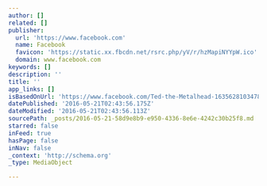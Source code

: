 ```yaml
---
author: []
related: []
publisher:
  url: 'https://www.facebook.com'
  name: Facebook
  favicon: 'https://static.xx.fbcdn.net/rsrc.php/yV/r/hzMapiNYYpW.ico'
  domain: www.facebook.com
keywords: []
description: ''
title: ''
app_links: []
isBasedOnUrl: 'https://www.facebook.com/Ted-the-Metalhead-163562810347800/'
datePublished: '2016-05-21T02:43:56.175Z'
dateModified: '2016-05-21T02:43:56.113Z'
sourcePath: _posts/2016-05-21-58d9e8b9-e950-4336-8e6e-4242c30b25f8.md
starred: false
inFeed: true
hasPage: false
inNav: false
_context: 'http://schema.org'
_type: MediaObject

---
```


